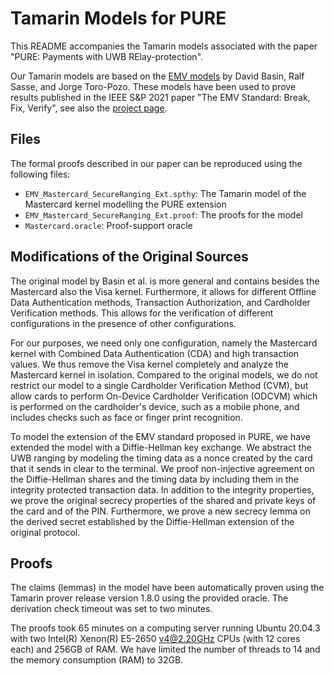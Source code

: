 # Tamarin Models for PURE

This README accompanies the Tamarin models associated with the paper "PURE: Payments with UWB RElay-protection".

Our Tamarin models are based on the [EMV models](https://github.com/EMVrace/EMVerify) by David Basin, Ralf Sasse, and Jorge Toro-Pozo. These models have been used to prove results published in the IEEE S&P 2021 paper "The EMV Standard: Break, Fix, Verify", see also the [project page](https://emvrace.github.io/).

## Files

The formal proofs described in our paper can be reproduced using the following files:

- `EMV_Mastercard_SecureRanging_Ext.spthy`: The Tamarin model of the Mastercard kernel modelling the PURE extension
- `EMV_Mastercard_SecureRanging_Ext.proof`: The proofs for the model
- `Mastercard.oracle`: Proof-support oracle

## Modifications of the Original Sources

The original model by Basin et al. is more general and contains besides the Mastercard also the Visa kernel. Furthermore, it allows for different Offline Data Authentication methods, Transaction Authorization, and Cardholder Verification methods. This allows for the verification of different configurations in the presence of other configurations.

For our purposes, we need only one configuration, namely the Mastercard kernel with Combined Data Authentication (CDA) and high transaction values. We thus remove the Visa kernel completely and analyze the Mastercard kernel in isolation.
Compared to the original models, we do not restrict our model to a single Cardholder Verification Method (CVM), but allow cards to perform On-Device Cardholder Verification (ODCVM) which is performed on the cardholder's device, such as a mobile phone, and includes checks such as face or finger print recognition.

To model the extension of the EMV standard proposed in PURE, we have extended the model with a Diffie-Hellman key exchange. 
We abstract the UWB ranging by modeling the timing data as a nonce created by the card that it sends in clear to the terminal.
We proof non-injective agreement on the Diffie-Hellman shares and the timing data by including them in the integrity protected transaction data.
In addition to the integrity properties, we prove the original secrecy properties of the shared and private keys of the card and of the PIN. Furthermore, we prove a new secrecy lemma on the derived secret established by the Diffie-Hellman extension of the original protocol.


## Proofs

The claims (lemmas) in the model have been automatically proven using the Tamarin prover release version 1.8.0 using the provided oracle. The derivation check timeout was set to two minutes.

The proofs took 65 minutes on a computing server running Ubuntu 20.04.3 with two Intel(R) Xenon(R) E5-2650 v4@2.20GHz CPUs (with 12 cores each) and 256GB of RAM. We have limited the number of threads to 14 and the memory consumption (RAM) to 32GB.
